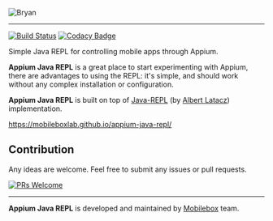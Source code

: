 
![Bryan](http://open.mobileboxlab.com/img/repl.gif)
___

[![Build Status](https://travis-ci.org/mobileboxlab/appium-java-repl.svg?branch=master)](https://travis-ci.org/mobileboxlab/appium-java-repl) [![Codacy Badge](https://api.codacy.com/project/badge/Grade/1d96b6e9cec343cabeb65b8e86cc74cc)](https://www.codacy.com/app/dev-github/appium-java-repl?utm_source=github.com&amp;utm_medium=referral&amp;utm_content=mobileboxlab/appium-java-repl&amp;utm_campaign=Badge_Grade)

Simple Java REPL for controlling mobile apps through Appium.

**Appium Java REPL** is a great place to start experimenting with Appium, there are advantages to using the REPL: it's simple, and should work without any complex installation or configuration.

**Appium Java REPL** is built on top of [Java-REPL](https://github.com/albertlatacz/java-repl) (by [Albert Latacz](https://github.com/albertlatacz)) implementation.


https://mobileboxlab.github.io/appium-java-repl/


## Contribution

Any ideas are welcome. Feel free to submit any issues or pull requests.

[![PRs Welcome](https://img.shields.io/badge/PRs-welcome-brightgreen.svg?style=flat-square)](http://makeapullrequest.com)

---
**Appium Java REPL** is developed and maintained by [Mobilebox](http://mobileboxlab.com) team.
